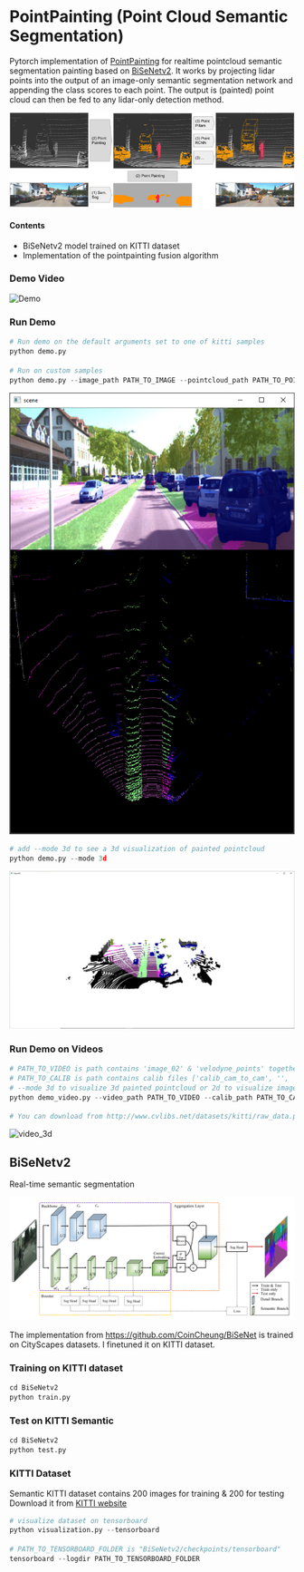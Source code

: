 # PointPainting (Point Cloud Semantic Segmentation)

Pytorch implementation of [PointPainting](https://arxiv.org/pdf/1911.10150.pdf) for realtime pointcloud semantic segmentation painting based on [BiSeNetv2](https://arxiv.org/pdf/1808.00897.pdf).  It works by projecting lidar points into the output of an image-only semantic segmentation network and appending the class scores to each point. The output is (painted) point cloud can then be fed to any lidar-only detection method.

![pointpainting](images/pp.png)


#### Contents

- BiSeNetv2 model trained on KITTI dataset 
- Implementation of the pointpainting fusion algorithm

### Demo Video
![Demo](images/demo_2d.gif)

### Run Demo
```python
# Run demo on the default arguments set to one of kitti samples
python demo.py

# Run on custom samples
python demo.py --image_path PATH_TO_IMAGE --pointcloud_path PATH_TO_POINTCLOUD --calib_path PATH_TO_CALIB --weights_path PATH_TO_MODEL_WEIGHTS
```
![2d_demo](images/image_2d.png)

```python
# add --mode 3d to see a 3d visualization of painted pointcloud
python demo.py --mode 3d
```
![3d_demo](images/image_3d.png)


### Run Demo on Videos
```python
# PATH_TO_VIDEO is path contains 'image_02' & 'velodyne_points' together
# PATH_TO_CALIB is path contains calib files ['calib_cam_to_cam', '', '']
# --mode 3d to visualize 3d painted pointcloud or 2d to visualize image + bev
python demo_video.py --video_path PATH_TO_VIDEO --calib_path PATH_TO_CALIB --mode 3d

# You can download from http://www.cvlibs.net/datasets/kitti/raw_data.php
```
![video_3d](images/demo_3d.gif)


## BiSeNetv2
Real-time semantic segmentation

![model_arch](images/BiSeNetv2.png)

The implementation from https://github.com/CoinCheung/BiSeNet is trained on CityScapes datasets.
I finetuned it on KITTI dataset.

### Training on KITTI dataset
```python
cd BiSeNetv2
python train.py 
```
### Test on KITTI Semantic
```python
cd BiSeNetv2
python test.py
```

### KITTI Dataset
Semantic KITTI dataset contains 200 images for training & 200 for testing <br>
Download it from [KITTI website](http://www.cvlibs.net/datasets/kitti/eval_semseg.php?benchmark=semantics2015)

```python
# visualize dataset on tensorboard
python visualization.py --tensorboard

# PATH_TO_TENSORBOARD_FOLDER is "BiSeNetv2/checkpoints/tensorboard"
tensorboard --logdir PATH_TO_TENSORBOARD_FOLDER
```
